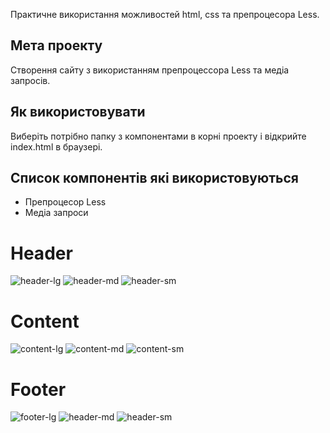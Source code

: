 Практичне використання можливостей html, css та препроцесора Less.

## Мета проекту
Створення сайту з використанням препроцессора Less та медіа запросів.

## Як використовувати
Виберіть потрібно папку з компонентами в корні проекту і відкрийте index.html в браузері.

## Список компонентів які використовуються
* Препроцесор Less
* Медіа запроси

# Header
![header-lg](img/header-lg.png)
![header-md](img/header-md.png)
![header-sm](img/header-sm.png)

# Content
![content-lg](img/content-lg.png)
![content-md](img/content-md.png)
![content-sm](img/content-sm.png)

# Footer 
![footer-lg](img/footer-lg.png)
![header-md](img/footer-md.png)
![header-sm](img/footer-sm.png)